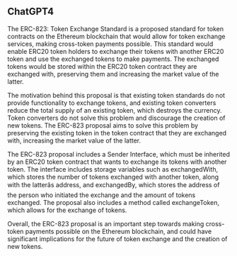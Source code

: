 ## ChatGPT4

The ERC-823: Token Exchange Standard is a proposed standard for token contracts on the Ethereum blockchain that would allow for token exchange services, making cross-token payments possible. This standard would enable ERC20 token holders to exchange their tokens with another ERC20 token and use the exchanged tokens to make payments. The exchanged tokens would be stored within the ERC20 token contract they are exchanged with, preserving them and increasing the market value of the latter. 

The motivation behind this proposal is that existing token standards do not provide functionality to exchange tokens, and existing token converters reduce the total supply of an existing token, which destroys the currency. Token converters do not solve this problem and discourage the creation of new tokens. The ERC-823 proposal aims to solve this problem by preserving the existing token in the token contract that they are exchanged with, increasing the market value of the latter.

The ERC-823 proposal includes a Sender Interface, which must be inherited by an ERC20 token contract that wants to exchange its tokens with another token. The interface includes storage variables such as exchangedWith, which stores the number of tokens exchanged with another token, along with the latterâs address, and exchangedBy, which stores the address of the person who initiated the exchange and the amount of tokens exchanged. The proposal also includes a method called exchangeToken, which allows for the exchange of tokens.

Overall, the ERC-823 proposal is an important step towards making cross-token payments possible on the Ethereum blockchain, and could have significant implications for the future of token exchange and the creation of new tokens.
